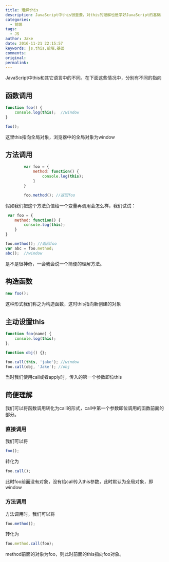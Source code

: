```yaml
---
title: 理解this
description: JavaScript中this很重要，对this的理解也是学好JavaScript的基础
categories:
  - 前端
tags:
  - JS
author: Jake
date: 2016-11-21 22:15:57
keywords: js,this,前端,基础
comments:
original:
permalink:
---
```


JavaScript中this和其它语言中的不同。在下面这些情况中，分别有不同的指向

## 函数调用

```js
function foo() {
    console.log(this);  //window
}

foo();
```

这里this指向全局对象，浏览器中的全局对象为window

## 方法调用

```js
        var foo = {
            method: function() {
                console.log(this);
            }
        }

        foo.method(); //返回foo
```

假如我们把这个方法负值给一个变量再调用会怎么样，我们试试：

```js
 var foo = {
    method: function() {
        console.log(this);
    }
}

foo.method(); //返回foo
var abc = foo.method;
abc();	//window
```

是不是很神奇，一会我会说一个简便的理解方法。

## 构造函数

```js
new foo(); 
```

这种形式我们称之为构造函数，这时this指向新创建的对象

## 主动设置this

```js
function foo(name) {
    console.log(this);
};

function obj() {};

foo.call(this, 'jake'); //window
foo.call(obj, 'Jake'); //obj
```

当时我们使用call或者apply时，传入的第一个参数即位this

## 简便理解

我们可以将函数调用转化为call的形式，call中第一个参数即位调用的函数前面的部分。

### 直接调用

我们可以将

```js
foo();
```
转化为

```js
foo.call();
```

此时foo前面没有对象，没有给call传入this参数，此时默认为全局对象，即window

### 方法调用

方法调用时，我们可以将

```js
foo.method();
```

转化为

```js
foo.method.call(foo);
```

method前面的对象为foo，则此时前面的this指向foo对象。

